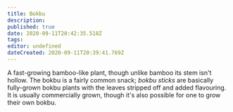 ```yaml
---
title: Bokbu
description: 
published: true
date: 2020-09-11T20:42:35.518Z
tags: 
editor: undefined
dateCreated: 2020-09-11T20:39:41.769Z
---
```


A fast-growing bamboo-like plant, though unlike bamboo its stem isn't hollow. The bokbu is a fairly common snack; *bokbu sticks* are basically fully-grown bokbu plants with the leaves stripped off and added flavouring. It is usually commercially grown, though it's also possible for one to grow their own bokbu.